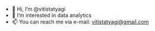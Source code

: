 - 👋 Hi, I’m @vitistatyagi
- 👀 I’m interested in data analytics
- 📫 You can reach me via e-mail: vitistatyagi@gmail.com

<!---
vitistatyagi/vitistatyagi is a ✨ special ✨ repository because its `README.md` (this file) appears on your GitHub profile.
You can click the Preview link to take a look at your changes.
--->
